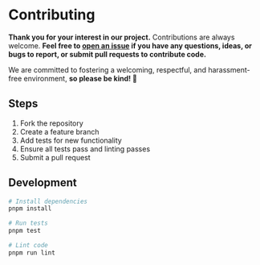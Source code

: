 <!--
SPDX-FileCopyrightText: 2025 Maximilian Franzke <mfr@nzke.net>

SPDX-License-Identifier: MIT
-->

# Contributing

**Thank you for your interest in our project.** Contributions are always welcome. **Feel free to [open an issue](https://github.com/mfranzke/check-pnpm-overrides/issues/new) if you have any questions, ideas, or bugs to report, or submit pull requests to contribute code.**

We are committed to fostering a welcoming, respectful, and harassment-free environment, **so please be kind! 💖**

## Steps

1. Fork the repository
2. Create a feature branch
3. Add tests for new functionality
4. Ensure all tests pass and linting passes
5. Submit a pull request

## Development

```bash
# Install dependencies
pnpm install

# Run tests
pnpm test

# Lint code
pnpm run lint
```
